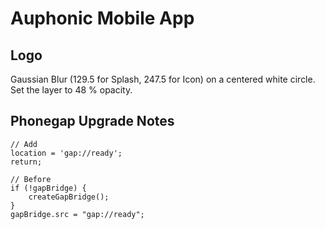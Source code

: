 Auphonic Mobile App
===================


Logo
----

Gaussian Blur (129.5 for Splash, 247.5 for Icon) on a centered white circle. Set the layer to 48 % opacity.


Phonegap Upgrade Notes
----------------------

    // Add
    location = 'gap://ready';
    return;

    // Before
    if (!gapBridge) {
        createGapBridge();
    }
    gapBridge.src = "gap://ready";
